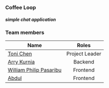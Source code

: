 ### Coffee Loop
##### simple chat application


### Team members

| Name        | Roles           |
| ------------- |:-------------:|
| [Toni Chen](https://github.com/chrisantoni)      | Project Leader |
| [Arry Kurnia](https://github.com/arrykurnia)      | Backend       |
| [William Philip Pasaribu](https://github.com/wpp501) | Frontend       |
| [Abdul](https://github.com/abdul29) | Frontend

